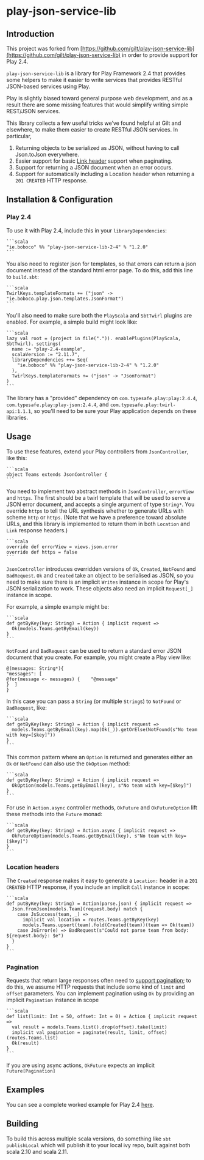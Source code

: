 
# play-json-service-lib

## Introduction

This project was forked from [https://github.com/gilt/play-json-service-lib](https://github.com/gilt/play-json-service-lib) in order to provide support for Play 2.4.

`play-json-service-lib` is a library for Play Framework 2.4 that provides some helpers to make it easier to write services that provides RESTful JSON-based services using Play.

Play is slightly biased toward general purpose web development, and as a result there are some missing features that would simplify writing simple REST/JSON services.

This library collects a few useful tricks we’ve found helpful at Gilt and elsewhere, to make them easier to create RESTful JSON services. In particular,

1. Returning objects to be serialized as JSON, without having to call Json.toJson everywhere.
2. Easier support for basic [Link header](http://tools.ietf.org/html/rfc5988#section-5) support when paginating.
3. Support for returning a JSON document when an error occurs.
4. Support for automatically including a Location header when returning a `201 CREATED` HTTP response.

## Installation & Configuration

### Play 2.4

To use it with Play 2.4, include this in your `libraryDependencies`:

    ```scala
    "ie.boboco" %% "play-json-service-lib-2-4" % "1.2.0"
    ```

You also need to register json for templates, so that errors can return a json document instead of the standard html error page. To do this, add this line to `build.sbt`:

    ```scala
    TwirlKeys.templateFormats += ("json" -> "ie.boboco.play.json.templates.JsonFormat")
    ```

You'll also need to make sure both the `PlayScala` and `SbtTwirl` plugins are enabled.  For example, a simple build might look like:

    ```scala
    lazy val root = (project in file(".")). enablePlugins(PlayScala, SbtTwirl). settings(
      name := "play-2.4-example",
      scalaVersion := "2.11.7",
      libraryDependencies ++= Seq(
        "ie.boboco" %% "play-json-service-lib-2-4" % "1.2.0"
      ),
      TwirlKeys.templateFormats += ("json" -> "JsonFormat")
    )
    ```

The library has a "provided" dependency on `com.typesafe.play:play:2.4.4`, `com.typesafe.play:play-json:2.4.4`, and `com.typesafe.play:twirl-api:1.1.1`, so you'll need to be sure your Play application depends on these libraries.

## Usage

To use these features, extend your Play controllers from `JsonController`, like this:

    ```scala
    object Teams extends JsonController {
    ```

You need to implement two abstract methods in `JsonController`, `errorView` and `https`.  The first should be a twirl template that will be used to serve a JSON error document, and accepts a single argument of type `String*`.  You override `https` to tell the URL synthesis whether to generate URLs with scheme `http` or `https`. (Note that we have a preference toward absolute URLs, and this library is implemented to return them in both `Location` and `Link` response headers.)

    ```scala
    override def errorView = views.json.error
    override def https = false
    ```

`JsonController` introduces overridden versions of `Ok`, `Created`, `NotFound` and `BadRequest`.  `Ok` and `Created` take an object to be serialised as JSON, so you need to make sure there is an implicit `Writes` instance in scope for Play's JSON serialization to work.  These objects also need an implicit `Request[_]` instance in scope.

For example, a simple example might be:

    ```scala
    def getByKey(key: String) = Action { implicit request =>
      Ok(models.Teams.getByEmail(key))
    }
    ```

`NotFound` and `BadRequest` can be used to return a standard error JSON document that you create.  For example, you might create a Play view like:

    @(messages: String*){
    "messages": [
    @for(message <- messages) {    "@message"
    }  ]
    }

In this case you can pass a `String` (or multiple `String`s) to `NotFound` or `BadRequest`, like:

    ```scala
    def getByKey(key: String) = Action { implicit request =>
      models.Teams.getByEmail(key).map(Ok(_)).getOrElse(NotFound(s"No team with key=[$key]"))
    }
    ```

This common pattern where an `Option` is returned and generates either an `Ok` or `NotFound` can also use the `OkOption` method:

    ```scala
    def getByKey(key: String) = Action { implicit request =>
      OkOption(models.Teams.getByEmail(key), s"No team with key=[$key]")
    }
    ```

For use in `Action.async` controller methods, `OkFuture` and `OkFutureOption` lift these methods into the `Future` monad:

    ```scala
    def getByKey(key: String) = Action.async { implicit request =>
      OkFutureOption(models.Teams.getByEmail(key), s"No team with key=[$key]")
    }
    ```


### Location headers

The `Created` response makes it easy to generate a `Location:` header in a `201 CREATED` HTTP response, if you include an implicit `Call` instance in scope:

    ```scala
    def putByKey(key: String) = Action(parse.json) { implicit request =>
      Json.fromJson[models.Team](request.body) match {
        case JsSuccess(team, _) =>
          implicit val location = routes.Teams.getByKey(key)
          models.Teams.upsert(team).fold(Created(team))(team => Ok(team))
        case JsError(e) => BadRequest(s"Could not parse team from body: ${request.body}: $e")
      }
    }
    ```

### Pagination

Requests that return large responses often need to [support pagination](http://tools.ietf.org/html/rfc5988#section-5); to do this, we assume HTTP requests that include some kind of `limit` and `offset` parameters. You can implement pagination using `Ok` by providing an implicit `Pagination` instance in scope

    ```scala
    def list(limit: Int = 50, offset: Int = 0) = Action { implicit request =>
      val result = models.Teams.list().drop(offset).take(limit)
      implicit val pagination = paginate(result, limit, offset)(routes.Teams.list)
      Ok(result)
    }
    ```

If you are using async actions, `OkFuture` expects an implicit `Future[Pagination]`

## Examples

You can see a complete worked example for Play 2.4 [here](https://github.com/ebowman/play-json-service-lib/tree/master/play-2.4-example).

## Building

To build this across multiple scala versions, do something like `sbt publishLocal` which will publish it to your local ivy repo, built against both scala 2.10 and scala 2.11.

